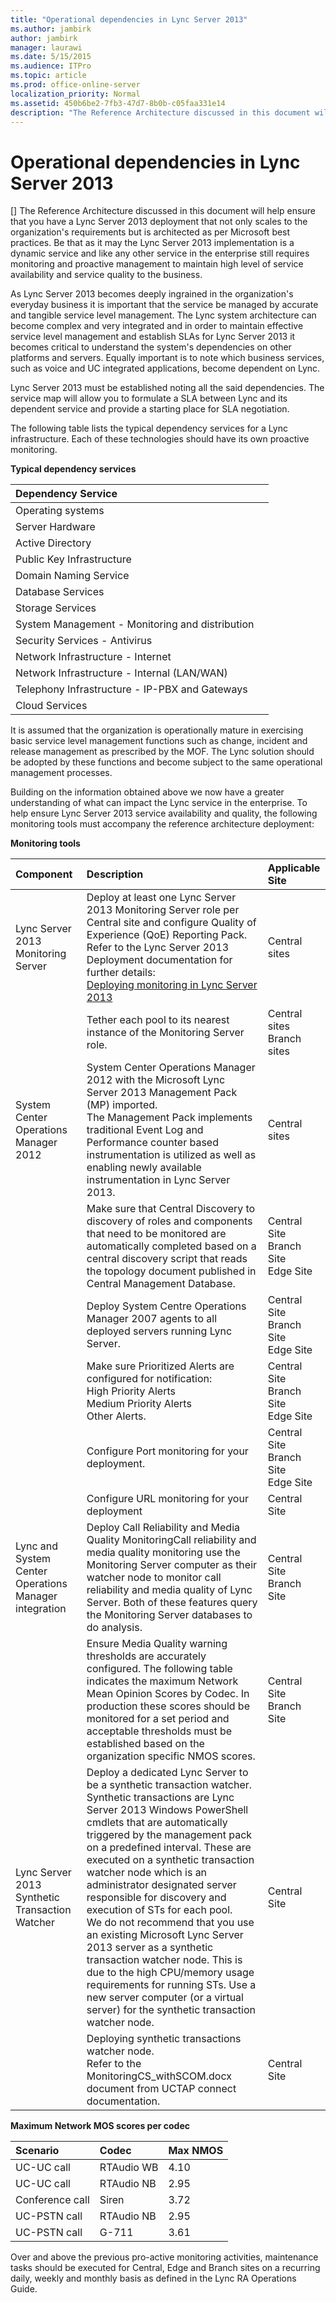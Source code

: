 ```yaml
---
title: "Operational dependencies in Lync Server 2013"
ms.author: jambirk
author: jambirk
manager: laurawi
ms.date: 5/15/2015
ms.audience: ITPro
ms.topic: article
ms.prod: office-online-server
localization_priority: Normal
ms.assetid: 450b6be2-7fb3-47d7-8b0b-c05faa331e14
description: "The Reference Architecture discussed in this document will help ensure that you have a Lync Server 2013 deployment that not only scales to the organization's requirements but is architected as per Microsoft best practices. Be that as it may the Lync Server 2013 implementation is a dynamic service and like any other service in the enterprise still requires monitoring and proactive management to maintain high level of service availability and service quality to the business."
---
```


# Operational dependencies in Lync Server 2013
[]
The Reference Architecture discussed in this document will help ensure that you have a Lync Server 2013 deployment that not only scales to the organization's requirements but is architected as per Microsoft best practices. Be that as it may the Lync Server 2013 implementation is a dynamic service and like any other service in the enterprise still requires monitoring and proactive management to maintain high level of service availability and service quality to the business. 
  
As Lync Server 2013 becomes deeply ingrained in the organization's everyday business it is important that the service be managed by accurate and tangible service level management. The Lync system architecture can become complex and very integrated and in order to maintain effective service level management and establish SLAs for Lync Server 2013 it becomes critical to understand the system's dependencies on other platforms and servers. Equally important is to note which business services, such as voice and UC integrated applications, become dependent on Lync. 
  
 Lync Server 2013 must be established noting all the said dependencies. The service map will allow you to formulate a SLA between Lync and its dependent service and provide a starting place for SLA negotiation. 
  
The following table lists the typical dependency services for a Lync infrastructure. Each of these technologies should have its own proactive monitoring.
  
**Typical dependency services**

|**Dependency Service**||
|:-----|:-----|
|Operating systems  <br/> ||
|Server Hardware  <br/> ||
|Active Directory  <br/> ||
|Public Key Infrastructure  <br/> ||
|Domain Naming Service  <br/> ||
|Database Services  <br/> ||
|Storage Services  <br/> ||
|System Management - Monitoring and distribution  <br/> ||
|Security Services - Antivirus  <br/> ||
|Network Infrastructure - Internet  <br/> ||
|Network Infrastructure - Internal (LAN/WAN)  <br/> ||
|Telephony Infrastructure - IP-PBX and Gateways  <br/> ||
|Cloud Services  <br/> ||
   
It is assumed that the organization is operationally mature in exercising basic service level management functions such as change, incident and release management as prescribed by the MOF. The Lync solution should be adopted by these functions and become subject to the same operational management processes.
  
Building on the information obtained above we now have a greater understanding of what can impact the Lync service in the enterprise. To help ensure Lync Server 2013 service availability and quality, the following monitoring tools must accompany the reference architecture deployment:
  
**Monitoring tools**

|**Component**|**Description**|**Applicable Site**|
|:-----|:-----|:-----|
|Lync Server 2013 Monitoring Server  <br/> |Deploy at least one Lync Server 2013 Monitoring Server role per Central site and configure Quality of Experience (QoE) Reporting Pack.  <br/> Refer to the Lync Server 2013 Deployment documentation for further details:  <br/> [Deploying monitoring in Lync Server 2013](deploying-monitoring.md) <br/> |Central sites  <br/> |
||Tether each pool to its nearest instance of the Monitoring Server role.  <br/> |Central sites  <br/> Branch sites  <br/> |
|System Center Operations Manager 2012  <br/> |System Center Operations Manager 2012 with the Microsoft Lync Server 2013 Management Pack (MP) imported.  <br/> The Management Pack implements traditional Event Log and Performance counter based instrumentation is utilized as well as enabling newly available instrumentation in Lync Server 2013.  <br/> |Central sites  <br/> |
||Make sure that Central Discovery to discovery of roles and components that need to be monitored are automatically completed based on a central discovery script that reads the topology document published in Central Management Database.  <br/> |Central Site  <br/> Branch Site  <br/> Edge Site  <br/> |
||Deploy System Centre Operations Manager 2007 agents to all deployed servers running Lync Server.  <br/> |Central Site  <br/> Branch Site  <br/> Edge Site  <br/> |
||Make sure Prioritized Alerts are configured for notification:  <br/> High Priority Alerts  <br/> Medium Priority Alerts  <br/> Other Alerts.  <br/> |Central Site  <br/> Branch Site  <br/> Edge Site  <br/> |
||Configure Port monitoring for your deployment.  <br/> |Central Site  <br/> Branch Site  <br/> Edge Site  <br/> |
||Configure URL monitoring for your deployment  <br/> |Central Site  <br/> |
|Lync and System Center Operations Manager integration  <br/> |Deploy Call Reliability and Media Quality MonitoringCall reliability and media quality monitoring use the Monitoring Server computer as their watcher node to monitor call reliability and media quality of Lync Server. Both of these features query the Monitoring Server databases to do analysis.  <br/> |Central Site  <br/> Branch Site  <br/> |
||Ensure Media Quality warning thresholds are accurately configured. The following table indicates the maximum Network Mean Opinion Scores by Codec. In production these scores should be monitored for a set period and acceptable thresholds must be established based on the organization specific NMOS scores.  <br/> |Central Site  <br/> Branch Site  <br/> |
|Lync Server 2013 Synthetic Transaction Watcher  <br/> |Deploy a dedicated Lync Server to be a synthetic transaction watcher.  <br/> Synthetic transactions are Lync Server 2013 Windows PowerShell cmdlets that are automatically triggered by the management pack on a predefined interval. These are executed on a synthetic transaction watcher node which is an administrator designated server responsible for discovery and execution of STs for each pool.  <br/> We do not recommend that you use an existing Microsoft Lync Server 2013 server as a synthetic transaction watcher node. This is due to the high CPU/memory usage requirements for running STs. Use a new server computer (or a virtual server) for the synthetic transaction watcher node.  <br/> |Central Site  <br/> |
||Deploying synthetic transactions watcher node.  <br/> Refer to the MonitoringCS_withSCOM.docx document from UCTAP connect documentation.  <br/> |Central Site  <br/> |
   
**Maximum Network MOS scores per codec**

|**Scenario**|**Codec**|**Max NMOS**|
|:-----|:-----|:-----|
|UC-UC call  <br/> |RTAudio WB  <br/> |4.10  <br/> |
|UC-UC call  <br/> |RTAudio NB  <br/> |2.95  <br/> |
|Conference call  <br/> |Siren  <br/> |3.72  <br/> |
|UC-PSTN call  <br/> |RTAudio NB  <br/> |2.95  <br/> |
|UC-PSTN call  <br/> |G-711  <br/> |3.61  <br/> |
   
Over and above the previous pro-active monitoring activities, maintenance tasks should be executed for Central, Edge and Branch sites on a recurring daily, weekly and monthly basis as defined in the Lync RA Operations Guide.
  

